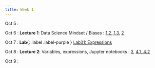 ```yaml
---
title: Week 1
---
```

Oct 5
: [](#)

Oct 6
: **Lecture 1**: Data Science Mindset / Biases
  : [1.2, 1.3](https://www.inferentialthinking.com/chapters/01/what-is-data-science.html), [2](https://www.inferentialthinking.com/chapters/02/causality-and-experiments.html)

Oct 7
: **Lab**{: .label .label-purple } [Lab01: Expressions](https://data1.lsit.ucsb.edu/hub/user-redirect/git-pull?repo=https://github.com/ucsb-ds/ds1-f20-content&subPath=lab01/lab01.ipynb)

Oct 8
: **Lecture 2**: Variables, expressions, Jupyter notebooks
  : [3](https://www.inferentialthinking.com/chapters/03/programming-in-python.html), [4.1, 4.2](https://www.inferentialthinking.com/chapters/04/Data_Types.html)

Oct 9
: [](#)


